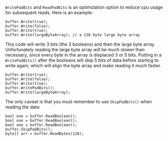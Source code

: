 `WritePadBits` and `ReadPadBits` is an optimization option to reduce cpu usage for subsequent reads. Here is an example:

```
buffer.Write(true);
buffer.Write(false);
buffer.Write(true);
buffer.Write(largeByteArray); // a 128 byte large byte array
```

This code will write 3 bits (the 3 booleans) and then the large byte array. Unfortunately reading the large byte array will be much slower than necessary, since every byte in the array is displaced 3 or 5 bits. Putting in a `WritePadBits()` after the booleans will skip 5 bits of data before starting to write again; which will align the byte array and make reading it much faster.

```
buffer.Write(true);
buffer.Write(false);
buffer.Write(true);
buffer.WritePadBits();
buffer.Write(largeByteArray);
```

The only caveat is that you must remember to use `SkipPadBits()` when reading the data:

```
bool one = buffer.ReadBoolean();
bool one = buffer.ReadBoolean();
bool one = buffer.ReadBoolean();
buffer.SkipPadBits();
byte[] arr = buffer.ReadBytes(128);
```